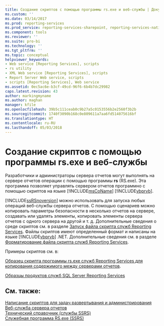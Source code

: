 ```yaml
---
title: Создание скриптов с помощью программы rs.exe и веб-службы | Документы Майкрософт
ms.custom: ''
ms.date: 03/14/2017
ms.prod: reporting-services
ms.prod_service: reporting-services-sharepoint, reporting-services-native
ms.component: tools
ms.reviewer: ''
ms.suite: pro-bi
ms.technology: ''
ms.tgt_pltfrm: ''
ms.topic: conceptual
helpviewer_keywords:
- Web service [Reporting Services], scripts
- rs utility
- XML Web service [Reporting Services], scripts
- Report Server Web service, scripts
- scripts [Reporting Services], Web service
ms.assetid: 0ec5ac6e-b3cf-49cd-96f6-6b4b7dc29982
caps.latest.revision: 43
author: markingmyname
ms.author: maghan
manager: kfile
ms.openlocfilehash: 39b5c111ceab0c9b27a5c0153556b2e2560f3b2b
ms.sourcegitcommit: 1740f3090b168c0e809611a7aa6fd514075616bf
ms.translationtype: HT
ms.contentlocale: ru-RU
ms.lasthandoff: 05/03/2018
---
```

# <a name="script-with-the-rsexe-utility-and-the-web-service"></a>Создание скриптов с помощью программы rs.exe и веб-службы
  Разработчики и администраторы сервера отчетов могут выполнять на сервере отчетов операции с помощью программы **rs** (RS.exe). Эта программа позволяет управлять сервером отчетов программно с помощью скриптов на языке [!INCLUDE[msCoName](../../includes/msconame-md.md)] [!INCLUDE[vbprvb](../../includes/vbprvb-md.md)].  
  
 [!INCLUDE[ssRSnoversion](../../includes/ssrsnoversion-md.md)] можно использовать для запуска любых операций веб-службы сервера отчетов. С помощью сценариев можно копировать параметры безопасности в несколько отчетов на сервере, создавать или удалять элементы, копировать элементы сервера отчетов с одного сервера на другой и т. д. Дополнительные сведения о среде скриптов см. в разделе [Запуск файла скрипта служб Reporting Services](../../reporting-services/tools/run-a-reporting-services-script-file.md). Файлы скриптов имеют определенный формат и написаны на языке [!INCLUDE[vbprvb](../../includes/vbprvb-md.md)] .NET. Дополнительные сведения см. в разделе [Форматирование файла скрипта служб Reporting Services](../../reporting-services/tools/format-a-reporting-services-script-file.md).  
  
 Примеры скриптов см. в:  
  
 [Образец скрипта программы rs.exe служб Reporting Services для копирования содержимого между серверами отчетов](../../reporting-services/tools/sample-reporting-services-rs-exe-script-to-copy-content-between-report-servers.md).  
  
 [Образцы продуктов служб SQL Server Reporting Services](http://go.microsoft.com/fwlink/?LinkId=177889)  
  
## <a name="see-also"></a>См. также:  
 [Написание скриптов для задач развертывания и администрирования](../../reporting-services/tools/script-deployment-and-administrative-tasks.md)   
 [Веб-служба сервера отчетов](../../reporting-services/report-server-web-service/report-server-web-service.md)   
 [Технический справочник (службы SSRS)](../../reporting-services/technical-reference-ssrs.md)   
 [Служебная программа RS.exe (SSRS)](../../reporting-services/tools/rs-exe-utility-ssrs.md)  
  
  
